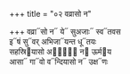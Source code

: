+++
title = "०२ वव्रासो न"

+++
वव्रा᳓सो न᳓ ये᳓ सुअजाः᳓ स्व᳓तवस  
इ᳓षं सु᳓वर् अभिजा᳓यन्त धू᳓तयः  
सहस्रि᳓यासो अपां᳐᳓ न᳓ ऊर्म᳓य  
आसा᳓ गा᳓वो व᳓न्दियासो न᳓ उक्ष᳓णः